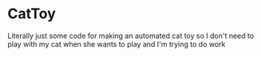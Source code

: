 # CatToy
Literally just some code for making an automated cat toy so I don't need to play with my cat when she wants to play and I'm trying to do work
